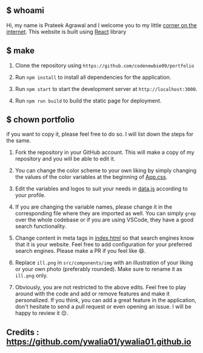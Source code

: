 ## $ whoami

Hi, my name is Prateek Agrawal and I welcome you to my little
[corner on the internet](https://prateek-agrawal.vercel.app). This website is built using [React](https://reactjs.org/) library

## $ make

1. Clone the repository using `https://github.com/codenewbie09/portfolio`

2. Run `npm install` to install all dependencies for the application.

3. Run `npm start` to start the development server at `http://localhost:3000`.

4. Run `npm run build` to build the static page for deployment.

## $ chown <your name> portfolio

if you want to copy it, please feel free to do so. I will list down the steps for the same.

1. Fork the repository in your GitHub account. This will make a copy of my repository and you will be able to edit it.

2. You can change the color scheme to your own liking by simply changing the values of the color variables at the beginning of [App.css](src/components//App.css).

3. Edit the variables and logos to suit your needs in [data.js](src/data.js) according to your profile.

4. If you are changing the variable names, please change it in the corresponding file where they are imported as well. You can simply `grep` over the whole codebase or if you are using VSCode, they have a good search functionality.

5. Change content in meta tags in [index.html](index.html) so that search engines know that it is your website. Feel free to add configuration for your preferred search engines. Please make a PR if you feel like :smile:.

6. Replace `ill.png` in `src/components/img` with an illustration of your liking or your own photo (preferably rounded). Make sure to rename it as `ill.png` only.

7. Obviously, you are not restricted to the above edits. Feel free to play around with the code and add or remove features and make it personalized. If you think, you can add a great feature in the application, don't hesitate to send a pull request or even opening an issue. I will be happy to review it :relieved:.

## Credits : https://github.com/ywalia01/ywalia01.github.io
